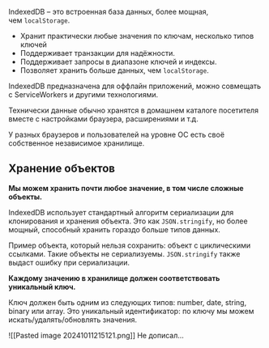 IndexedDB – это встроенная база данных, более мощная, чем `localStorage`.
- Хранит практически любые значения по ключам, несколько типов ключей
- Поддерживает транзакции для надёжности.
- Поддерживает запросы в диапазоне ключей и индексы.
- Позволяет хранить больше данных, чем `localStorage`.

IndexedDB предназначена для оффлайн приложений, можно совмещать с ServiceWorkers и другими технологиями.

Технически данные обычно хранятся в домашнем каталоге посетителя вместе с настройками браузера, расширениями и т.д.

У разных браузеров и пользователей на уровне ОС есть своё собственное независимое хранилище.

## Хранение объектов
**Мы можем хранить почти любое значение, в том числе сложные объекты.**

IndexedDB использует стандартный алгоритм сериализации для клонирования и хранения объекта. Это как `JSON.stringify`, но более мощный, способный хранить гораздо больше типов данных.

Пример объекта, который нельзя сохранить: объект с циклическими ссылками. Такие объекты не сериализуемы. `JSON.stringify` также выдаст ошибку при сериализации.

**Каждому значению в хранилище должен соответствовать уникальный ключ.**

Ключ должен быть одним из следующих типов: number, date, string, binary или array. Это уникальный идентификатор: по ключу мы можем искать/удалять/обновлять значения.

![[Pasted image 20241011215121.png]]
Не дописал...